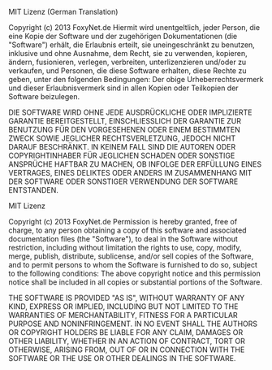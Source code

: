 MIT Lizenz (German Translation)

Copyright (c) 2013 FoxyNet.de
Hiermit wird unentgeltlich, jeder Person, die eine Kopie der Software und der
zugehörigen Dokumentationen (die "Software") erhält, die Erlaubnis erteilt, sie
uneingeschränkt zu benutzen, inklusive und ohne Ausnahme, dem Recht, sie zu
verwenden, kopieren, ändern, fusionieren, verlegen, verbreiten,
unterlizenzieren und/oder zu verkaufen, und Personen, die diese Software
erhalten, diese Rechte zu geben, unter den folgenden Bedingungen:
Der obige Urheberrechtsvermerk und dieser Erlaubnisvermerk sind in allen Kopien
oder Teilkopien der Software beizulegen.

DIE SOFTWARE WIRD OHNE JEDE AUSDRÜCKLICHE ODER IMPLIZIERTE GARANTIE
BEREITGESTELLT, EINSCHLIESSLICH DER GARANTIE ZUR BENUTZUNG FÜR DEN VORGESEHENEN
ODER EINEM BESTIMMTEN ZWECK SOWIE JEGLICHER RECHTSVERLETZUNG, JEDOCH NICHT
DARAUF BESCHRÄNKT. IN KEINEM FALL SIND DIE AUTOREN ODER COPYRIGHTINHABER FÜR
JEGLICHEN SCHADEN ODER SONSTIGE ANSPRÜCHE HAFTBAR ZU MACHEN, OB INFOLGE DER
ERFÜLLUNG EINES VERTRAGES, EINES DELIKTES ODER ANDERS IM ZUSAMMENHANG MIT DER
SOFTWARE ODER SONSTIGER VERWENDUNG DER SOFTWARE ENTSTANDEN.

MIT Lizenz

Copyright (c) 2013 FoxyNet.de
Permission is hereby granted, free of charge, to any person obtaining a copy
of this software and associated documentation files (the "Software"),
to deal in the Software without restriction, including without limitation
the rights to use, copy, modify, merge, publish, distribute, sublicense,
and/or sell copies of the Software, and to permit persons to whom the Software
is furnished to do so, subject to the following conditions:
The above copyright notice and this permission notice shall be included in
all copies or substantial portions of the Software.

THE SOFTWARE IS PROVIDED "AS IS", WITHOUT WARRANTY OF ANY KIND,
EXPRESS OR IMPLIED, INCLUDING BUT NOT LIMITED TO THE WARRANTIES OF
MERCHANTABILITY, FITNESS FOR A PARTICULAR PURPOSE AND NONINFRINGEMENT.
IN NO EVENT SHALL THE AUTHORS OR COPYRIGHT HOLDERS BE LIABLE FOR
ANY CLAIM, DAMAGES OR OTHER LIABILITY, WHETHER IN AN ACTION OF CONTRACT,
TORT OR OTHERWISE, ARISING FROM, OUT OF OR IN CONNECTION WITH THE SOFTWARE
OR THE USE OR OTHER DEALINGS IN THE SOFTWARE.